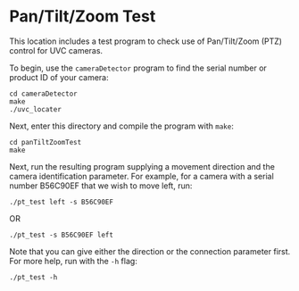 # Pan/Tilt/Zoom Test

This location includes a test program to check use of Pan/Tilt/Zoom (PTZ) control for UVC cameras.

To begin, use the `cameraDetector` program to find the serial number or product ID of your camera:

```
cd cameraDetector
make
./uvc_locater
```

Next, enter this directory and compile the program with `make`:

```
cd panTiltZoomTest
make
```

Next, run the resulting program supplying a movement direction and the camera identification parameter.
For example, for a camera with a serial number B56C90EF that we wish to move left, run:

```
./pt_test left -s B56C90EF
```

OR

```
./pt_test -s B56C90EF left
```

Note that you can give either the direction or the connection parameter first. For more help, run with the `-h` flag:


```
./pt_test -h
```